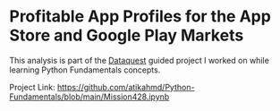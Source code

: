 # Profitable App Profiles for the App Store and Google Play Markets

This analysis is part of the [Dataquest](https://www.dataquest.io/) guided project I worked on while learning Python Fundamentals concepts.

Project Link: https://github.com/atikahmd/Python-Fundamentals/blob/main/Mission428.ipynb
